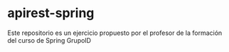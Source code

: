 # apirest-spring
Este repositorio es un ejercicio propuesto por el profesor de la formación del curso de Spring GrupoID
